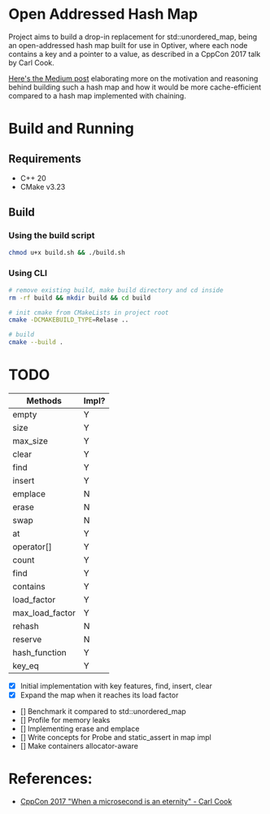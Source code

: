 # Open Addressed Hash Map

Project aims to build a drop-in replacement for std::unordered_map, being an open-addressed hash map built for use in Optiver, where each node contains a key and a pointer to a value, as described in a CppCon 2017 talk by Carl Cook.

[Here's the Medium post]() elaborating more on the motivation and reasoning behind building such a hash map and how it would be more cache-efficient compared to a hash map implemented with chaining.

# Build and Running

## Requirements

- C++ 20
- CMake v3.23

## Build

### Using the build script

```bash
chmod u+x build.sh && ./build.sh
```

### Using CLI

```bash
# remove existing build, make build directory and cd inside
rm -rf build && mkdir build && cd build

# init cmake from CMakeLists in project root
cmake -DCMAKEBUILD_TYPE=Relase ..

# build
cmake --build .
```

# TODO

| Methods         | Impl? |
| --------------- | ----- |
| empty           | Y     |
| size            | Y     |
| max_size        | Y     |
| clear           | Y     |
| find            | Y     |
| insert          | Y     |
| emplace         | N     |
| erase           | N     |
| swap            | N     |
| at              | Y     |
| operator[]      | Y     |
| count           | Y     |
| find            | Y     |
| contains        | Y     |
| load_factor     | Y     |
| max_load_factor | Y     |
| rehash          | N     |
| reserve         | N     |
| hash_function   | Y     |
| key_eq          | Y     |

- [X] Initial implementation with key features, find, insert, clear
- [X] Expand the map when it reaches its load factor
- [] Benchmark it compared to std::unordered_map
- [] Profile for memory leaks
- [] Implementing erase and emplace
- [] Write concepts for Probe and static_assert in map impl
- [] Make containers allocator-aware

# References:

- [CppCon 2017 "When a microsecond is an eternity" - Carl Cook](https://youtu.be/NH1Tta7purM)
